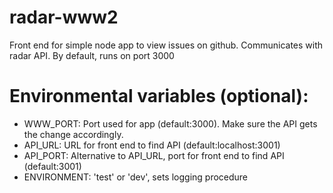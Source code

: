 # radar-www2
Front end for simple node app to view issues on github. Communicates with radar API. By default, runs on port 3000
# Environmental variables (optional):
- WWW_PORT: Port used for app (default:3000). Make sure the API gets the change accordingly.
- API_URL: URL for front end to find API (default:localhost:3001)
- API_PORT: Alternative to API_URL, port for front end to find API (default:3001)
- ENVIRONMENT: 'test' or 'dev', sets logging procedure